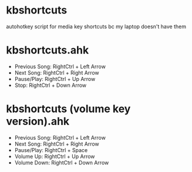 # kbshortcuts

autohotkey script for media key shortcuts bc my laptop doesn't have them

# kbshortcuts.ahk
- Previous Song: RightCtrl + Left Arrow
- Next Song:     RightCtrl + Right Arrow
- Pause/Play:    RightCtrl + Up Arrow
- Stop:          RightCtrl + Down Arrow

# kbshortcuts (volume key version).ahk
- Previous Song: RightCtrl + Left Arrow
- Next Song:     RightCtrl + Right Arrow
- Pause/Play:    RightCtrl + Space
- Volume Up:     RightCtrl + Up Arrow
- Volume Down:   RightCtrl + Down Arrow
